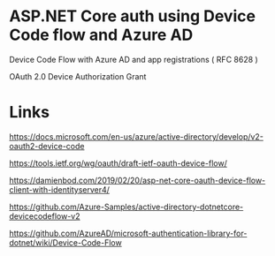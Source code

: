# ASP.NET Core auth using Device Code flow and Azure AD

Device Code Flow with Azure AD and app registrations ( RFC 8628 )

OAuth 2.0 Device Authorization Grant

# Links

https://docs.microsoft.com/en-us/azure/active-directory/develop/v2-oauth2-device-code

https://tools.ietf.org/wg/oauth/draft-ietf-oauth-device-flow/

https://damienbod.com/2019/02/20/asp-net-core-oauth-device-flow-client-with-identityserver4/

https://github.com/Azure-Samples/active-directory-dotnetcore-devicecodeflow-v2

https://github.com/AzureAD/microsoft-authentication-library-for-dotnet/wiki/Device-Code-Flow